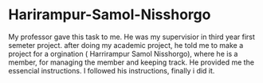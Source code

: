 # Harirampur-Samol-Nisshorgo
My professor gave this task to me. He was my supervisior in third year first semeter project. after doing my academic project, he told me to make a project for a orgination ( Harrirampur Samol Nisshorgo), where he is a member, for managing the member and keeping track. He provided me the essencial instructions. I followed his instructions, finally i did it.

